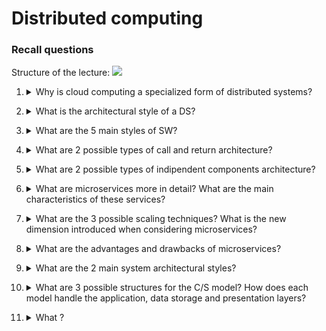 # Distributed computing

### Recall questions

Structure of the lecture:
![](./static/CLD/cds2.png)


1. <details markdown=1><summary markdown="span"> Why is cloud computing a specialized form of distributed systems? </summary>
    
    \
    CC is a ==specialized form of DS that introduces utilization models for remotely provisioning scalable and measured resources==. \
    It appears an ==one whole resources== to the users and relies on ==messages for communication==.

</details>

2. <details markdown=1><summary markdown="span"> What is the architectural style of a DS? </summary>
    
    \
    Defines the ==hardware architecture of the system and the role of each component==. The logical view is handled by the the SW architecture.

</details>

3. <details markdown=1><summary markdown="span"> What are the 5 main styles of SW? </summary>
    
    \
    5 main styles:
    - ==call and return==;
    - ==indipendent components==: multiple decoupled component;
    - datacentered;
    - data flow;
    - virtual machine.

</details>

4. <details markdown=1><summary markdown="span"> What are 2 possible types of call and return architecture? </summary>
    
    \
    Call and return:
    1. ==top down approach== to break functions into multiple ==sub-procedures (components)== executed by multiple nodes calling them (==messages = call to function==);
    2. layered approach to create ==multiple layers of abstraction, as seen for example in communication protocols==.

</details>

5. <details markdown=1><summary markdown="span"> What are 2 possible types of indipendent components architecture? </summary>
    
    \
    Indipendent components:
    1. ==event based==, in which each process can interact with each other through ==lists of events==. A process can publish his list of events and the "interested" processes can subscribe to that list.
    2. ==microservices==

</details>

6. <details markdown=1><summary markdown="span"> What are microservices more in detail? What are the main characteristics of these services? </summary>
    
    \
    Architectural style that ==structures an application as a collection of services== that are:
    - highly mantainable and testable
    - ==loosely coupled==
    - ==indipendently deployable==
    - managed by a small team

</details>

7. <details markdown=1><summary markdown="span"> What are the 3 possible scaling techniques? What is the new dimension introduced when considering microservices? </summary>
    
    \
    ![](./static/CLD/cds1.png) \
    Microservices allow for ==functional scaling==, i.e. scaling only those services that are creating a bottlebeck (impossible with duplication or data partitioning.)

</details>

8. <details markdown=1><summary markdown="span"> What are the advantages and drawbacks of microservices? </summary>
    
    \
    Advantages: besides the ones mentioned before, the are:
    - ==fault isolation==
    - possibility for ==continous delivery and deployment==
    Drawbacks:
    - deciding ==which microservices to use is not simple==;
    - a micro-services based cloud is as ==hard to manage as a distributed systems==, so all the problems of DS apply.

</details>

9. <details markdown=1><summary markdown="span"> What are the 2 main system architectural styles? </summary>
    
    \
    SA styles:
    - ==client/server (C/S)==
    - ==p2p: highly scalable and decentralized, need to handle consistency==

</details>

10. <details markdown=1><summary markdown="span"> What are 3 possible structures for the C/S model? How does each model handle the application, data storage and presentation layers?</summary>
    
    \
    Three modes:
    - ==thin client==: server handles data and application logic, client handles the presentation;
    - ==fat client==: server handles data, client handles application logic and presentation;
    - ==multi tiered==: data storage, application logic and presentation are seen as multiple tiers that can be scaled according to the needs of the users.

</details>

11. <details markdown=1><summary markdown="span"> What ? </summary>
    
    \
 

</details>